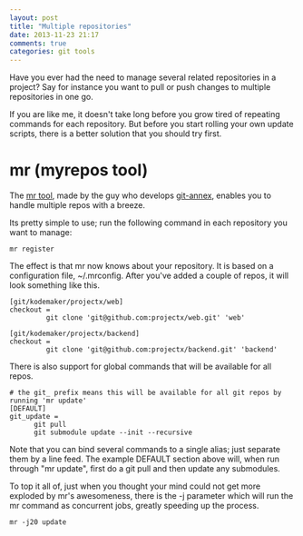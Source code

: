 ```yaml
---
layout: post
title: "Multiple repositories"
date: 2013-11-23 21:17
comments: true
categories: git tools
---
```


Have you ever had the need to manage several related repositories in a project? Say for instance you want to pull or push changes to multiple repositories in one go. 

If you are like me, it doesn't take long before you grow tired of repeating commands for each repository. But before you start rolling your own update scripts, there is a better solution that you should try first.

mr (myrepos tool)
========================
The [mr tool](http://joeyh.name/code/mr/), made by the guy who develops [git-annex](http://git-annex.branchable.com/), enables you to handle multiple repos with a breeze.

Its pretty simple to use; run the following command in each repository you want to manage:

```
mr register
```

The effect is that mr now knows about your repository. It is based on a configuration file, ~/.mrconfig. After you've added a couple of repos, it will look something like this.

```
[git/kodemaker/projectx/web]
checkout = 
	     git clone 'git@github.com:projectx/web.git' 'web'

[git/kodemaker/projectx/backend]
checkout = 
	     git clone 'git@github.com:projectx/backend.git' 'backend'
```

There is also support for global commands that will be available for all repos.

```
# the git_ prefix means this will be available for all git repos by running 'mr update'
[DEFAULT]
git_update = 
	  git pull 
	  git submodule update --init --recursive
```

Note that you can bind several commands to a single alias; just separate them by a line feed. The example DEFAULT section above will, when run through "mr update", first do a git pull and then update any submodules.

To top it all of, just when you thought your mind could not get more exploded by mr's awesomeness, there is the -j parameter which will run the mr command as concurrent jobs, greatly speeding up the process. 

```
mr -j20 update
```